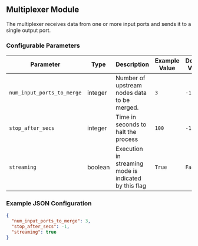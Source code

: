 <!--
SPDX-FileCopyrightText: Copyright (c) 2022-2023, NVIDIA CORPORATION & AFFILIATES. All rights reserved.
SPDX-License-Identifier: Apache-2.0

Licensed under the Apache License, Version 2.0 (the "License");
you may not use this file except in compliance with the License.
You may obtain a copy of the License at

http://www.apache.org/licenses/LICENSE-2.0

Unless required by applicable law or agreed to in writing, software
distributed under the License is distributed on an "AS IS" BASIS,
WITHOUT WARRANTIES OR CONDITIONS OF ANY KIND, either express or implied.
See the License for the specific language governing permissions and
limitations under the License.
-->

## Multiplexer Module

The multiplexer receives data from one or more input ports and sends it to a single output port.

### Configurable Parameters

| Parameter                 | Type      | Description                                                                                               | Example Value | Default Value |
|---------------------------|-----------|-----------------------------------------------------------------------------------------------------------|---------------|---------------|
| `num_input_ports_to_merge`| integer   | Number of upstream nodes data to be merged.                                                      | `3`        | `-1`        |
| `stop_after_secs`         | integer   | Time in seconds to halt the process                     | `100`          | `-1`          |
| `streaming`         | boolean   | Execution in streaming mode is indicated by this flag                     | `True`          | `False`          |

### Example JSON Configuration

```json
{
  "num_input_ports_to_merge": 3,
  "stop_after_secs": -1,
  "streaming": true
}
